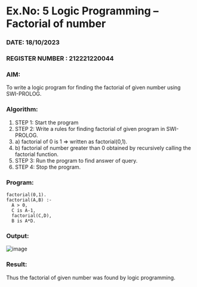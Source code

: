 # Ex.No: 5   Logic Programming – Factorial of number   
### DATE: 18/10/2023                                                                         
### REGISTER NUMBER : 212221220044
### AIM: 
To  write  a logic program for finding the factorial of given number using SWI-PROLOG. 
### Algorithm:
1. STEP 1: Start the program
2. STEP 2:  Write a rules for finding factorial of given program in SWI-PROLOG.
3.   a)	factorial of 0 is 1 => written as factorial(0,1).
4.   b)	factorial of number greater than 0 obtained by recursively calling the factorial    function.
5. STEP 3: Run the program  to find answer of  query.
6. STEP 4: Stop the program.

### Program:

```
factorial(0,1).
factorial(A,B) :-
  A > 0,
  C is A-1,
  factorial(C,D),
  B is A*D. 
```

### Output:

![image](https://github.com/nithish143257/AI_Lab_2023-24/assets/113762839/11ef23d0-71e7-4d18-9010-4dd18abf37c6)


### Result:
Thus the factorial of given number was found by logic programming. 
